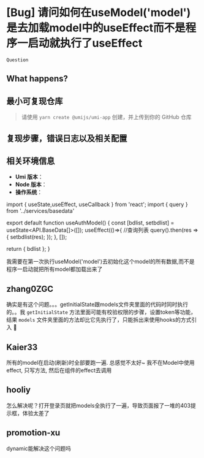 # [Bug] 请问如何在useModel('model')是去加载model中的useEffect而不是程序一启动就执行了useEffect

`Question`

<!--
感谢您向我们反馈问题，为了高效的解决问题，我们期望你能提供以下信息：
-->

## What happens?

<!-- 清晰的描述下遇到的问题。-->

## 最小可复现仓库

> 请使用 `yarn create @umijs/umi-app` 创建，并上传到你的 GitHub 仓库

<!-- 为节约大家的时间，无复现步骤的 ISSUE 会被关闭，提供之后再 REOPEN -->
<!-- https://github.com/YOUR_REPOSITORY_URL -->

## 复现步骤，错误日志以及相关配置

<!-- 请提供复现步骤，错误日志以及相关配置 -->
<!-- 可以尝试不要锁版本，重新安装依赖试试先 -->

## 相关环境信息

- **Umi 版本**：
- **Node 版本**：
- **操作系统**：

import { useState,useEffect, useCallback } from 'react';
import { query } from '../services/basedata'

export default function useAuthModel() {
const [bdlist, setbdlist] = useState<API.BaseData[]>([]);
useEffect(()=>{
//查询列表
query().then(res => {
setbdlist(res);
});
}, []);

return {
bdlist
};
}

我需要在第一次执行useModel('model')去初始化这个model的所有数据,而不是程序一启动就把所有model都加载出来了

## zhang0ZGC

确实是有这个问题。。。getInitialState跟models文件夹里面的代码时同时执行的。。我 `getInitialState` 方法里面可能有校验权限的步骤，设置token等功能，结果 `models` 文件夹里面的方法却比它先执行了，只能拆出来使用hooks的方式引入 🤣

## Kaier33

所有的model在启动(刷新)时全部要跑一遍. 总感觉不太好~
我不在Model中使用effect, 只写方法, 然后在组件的effect去调用

## hooliy

怎么解决呢？打开登录页就把models全执行了一遍，导致页面报了一堆的403提示框，体验太差了

## promotion-xu

dynamic能解决这个问题吗
